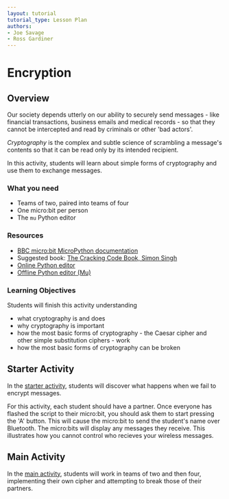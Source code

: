 ```yaml
---
layout: tutorial
tutorial_type: Lesson Plan
authors:
- Joe Savage
- Ross Gardiner
---
```


# Encryption

## Overview

Our society depends utterly on our ability to securely send messages - like financial transactions, business emails and medical records - so that they cannot be intercepted and read by criminals or other 'bad actors'.

*Cryptography* is the complex and subtle science of scrambling a message's contents so that it can be read only by its intended recipient.

In this activity, students will learn about simple forms of cryptography and use them to exchange messages.

### What you need

* Teams of two, paired into teams of four
* One micro:bit per person
* The `mu` Python editor

### Resources

* [BBC micro:bit MicroPython documentation](http://microbit-micropython.readthedocs.io/en/latest/)
* Suggested book: [The Cracking Code Book, Simon Singh](https://www.harpercollins.co.uk/9780007176045/the-cracking-code-book)
* [Online Python editor](https://www.microbit.co.uk/app/#create:xyelfe)
* [Offline Python editor (Mu)](http://codewith.mu/)

### Learning Objectives

Students will finish this activity understanding

* what cryptography is and does
* why cryptography is important
* how the most basic forms of cryptography - the Caesar cipher and other simple substitution ciphers - work
* how the most basic forms of cryptography can be broken

## Starter Activity

In the [starter activity](/tutorial/crypto-student-starter), students will discover what happens when we fail to encrypt messages.

For this activity, each student should have a partner. Once everyone has flashed the script to their micro:bit, you should ask them to start pressing the 'A' button. This will cause the micro:bit to send the student's name over Bluetooth. The micro:bits will display any messages they receive. This illustrates how you cannot control who recieves your wireless messages.

## Main Activity

In the [main activity](/tutorial/crypto-student-main), students will work in teams of two and then four, implementing their own cipher and attempting to break those of their partners.
